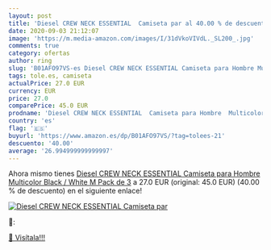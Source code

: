 ```yaml
---
layout: post
title: 'Diesel CREW NECK ESSENTIAL  Camiseta par al 40.00 % de descuento'
date: 2020-09-03 21:12:07
image: 'https://m.media-amazon.com/images/I/31dVkoVIVdL._SL200_.jpg'
comments: true
category: ofertas
author: ring
slug: 'B01AFO97VS-es Diesel CREW NECK ESSENTIAL Camiseta para Hombre Multicolor...'
tags: tole.es, camiseta
actualPrice: 27.0 EUR
currency: EUR
price: 27.0
comparePrice: 45.0 EUR
prodname: 'Diesel CREW NECK ESSENTIAL  Camiseta para Hombre  Multicolor  Black / White   M  Pack de 3'
country: 'es'
flag: '🇪🇸'
buyurl: 'https://www.amazon.es/dp/B01AFO97VS/?tag=tolees-21'
descuento: '40.00'
average: '26.994999999999997'
---
```


Ahora mismo tienes [Diesel CREW NECK ESSENTIAL  Camiseta para Hombre  Multicolor  Black / White   M  Pack de 3](https://www.amazon.es/dp/B01AFO97VS/?tag=tolees-21) a 27.0 EUR (original: 45.0 EUR) (40.00 %  de descuento) en el siguiente enlace!

[![Diesel CREW NECK ESSENTIAL  Camiseta par](https://m.media-amazon.com/images/I/31dVkoVIVdL._SL200_.jpg)](https://www.amazon.es/dp/B01AFO97VS/?tag=tolees-21)

🔎:


[🛒 Visítala!!!](https://www.amazon.es/dp/B01AFO97VS/?tag=tolees-21)
